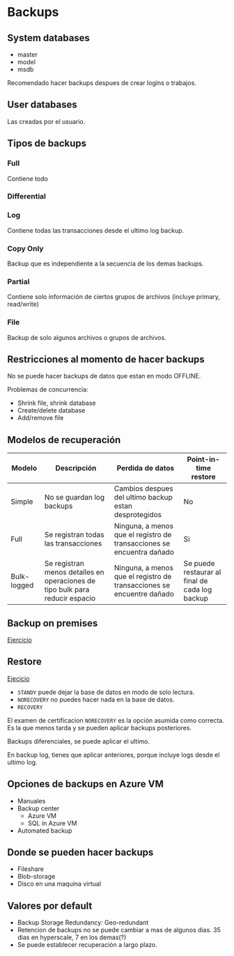 # Backups

## System databases
* master
* model
* msdb

Recomendado hacer backups despues de crear logins o trabajos.

## User databases
Las creadas por el usuario.

## Tipos de backups
### Full
Contiene todo

### Differential


### Log
Contiene todas las transacciones desde el ultimo log backup.

### Copy Only
Backup que es independiente a la secuencia de los demas backups.

### Partial
Contiene solo información de ciertos grupos de archivos (incluye primary, read/write)

### File
Backup de solo algunos archivos o grupos de archivos.

## Restricciones al momento de hacer backups
No se puede hacer backups de datos que estan en modo OFFLINE.

Problemas de concurrencia:
* Shrink file, shrink database
* Create/delete database
* Add/remove file

## Modelos de recuperación
Modelo | Descripción | Perdida de datos | Point-in-time restore
--- | --- | --- | ---
Simple | No se guardan log backups | Cambios despues del ultimo backup estan desprotegidos | No
Full | Se registran todas las transacciones | Ninguna, a menos que el registro de transacciones se encuentra dañado | Si
Bulk-logged | Se registran menos detalles en operaciones de tipo bulk para reducir espacio | Ninguna, a menos que el registro de transacciones se encuentre dañado | Se puede restaurar al final de cada log backup | Point-in-time no es posible

## Backup on premises
[Ejercicio](./backup_database.ipynb)

## Restore
[Ejecicio](./restore_database.ipynb)

* `STANDY` puede dejar la base de datos en modo de solo lectura.
* `NORECOVERY` no puedes hacer nada en la base de datos.
* `RECOVERY`
   
El examen de certificacion `NORECOVERY` es la opción asumida como correcta. Es la que menos tarda y se pueden aplicar backups posteriores.
   
Backups diferenciales, se puede aplicar el ultimo.

En backup log, tienes que aplicar anteriores, porque incluye logs desde el ultimo log.

## Opciones de backups en Azure VM
* Manuales
* Backup center
    * Azure VM
    * SQL in Azure VM
* Automated backup

## Donde se pueden hacer backups
* Fileshare
* Blob-storage
* Disco en una maquina virtual

## Valores por default 
* Backup Storage Redundancy: Geo-redundant
* Retencion de backups no se puede cambiar a mas de algunos dias. 35 dias en hyperscale, 7 en los demas(?)
* Se puede establecer recuperación a largo plazo. 
